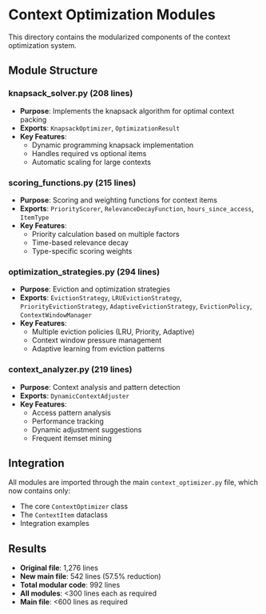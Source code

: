 # Context Optimization Modules

This directory contains the modularized components of the context optimization system.

## Module Structure

### knapsack_solver.py (208 lines)
- **Purpose**: Implements the knapsack algorithm for optimal context packing
- **Exports**: `KnapsackOptimizer`, `OptimizationResult`
- **Key Features**:
  - Dynamic programming knapsack implementation
  - Handles required vs optional items
  - Automatic scaling for large contexts

### scoring_functions.py (215 lines)
- **Purpose**: Scoring and weighting functions for context items
- **Exports**: `PriorityScorer`, `RelevanceDecayFunction`, `hours_since_access`, `ItemType`
- **Key Features**:
  - Priority calculation based on multiple factors
  - Time-based relevance decay
  - Type-specific scoring weights

### optimization_strategies.py (294 lines)
- **Purpose**: Eviction and optimization strategies
- **Exports**: `EvictionStrategy`, `LRUEvictionStrategy`, `PriorityEvictionStrategy`, `AdaptiveEvictionStrategy`, `EvictionPolicy`, `ContextWindowManager`
- **Key Features**:
  - Multiple eviction policies (LRU, Priority, Adaptive)
  - Context window pressure management
  - Adaptive learning from eviction patterns

### context_analyzer.py (219 lines)
- **Purpose**: Context analysis and pattern detection
- **Exports**: `DynamicContextAdjuster`
- **Key Features**:
  - Access pattern analysis
  - Performance tracking
  - Dynamic adjustment suggestions
  - Frequent itemset mining

## Integration

All modules are imported through the main `context_optimizer.py` file, which now contains only:
- The core `ContextOptimizer` class
- The `ContextItem` dataclass
- Integration examples

## Results

- **Original file**: 1,276 lines
- **New main file**: 542 lines (57.5% reduction)
- **Total modular code**: 992 lines
- **All modules**: <300 lines each as required
- **Main file**: <600 lines as required